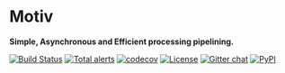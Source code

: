 # Motiv
**Simple, Asynchronous and Efficient processing pipelining.**

[![Build Status](https://travis-ci.com/SaadTalaat/motiv.svg?branch=master)](https://travis-ci.com/SaadTalaat/motiv)
[![Total alerts](https://img.shields.io/lgtm/alerts/g/SaadTalaat/motiv.svg?logo=lgtm&logoWidth=18)](https://lgtm.com/projects/g/SaadTalaat/motiv/alerts/)
[![codecov](https://codecov.io/gh/SaadTalaat/motiv/branch/master/graph/badge.svg)](https://codecov.io/gh/SaadTalaat/motiv)
[![License](https://img.shields.io/badge/license-Apache%202-blue.svg)](https://github.com/SaadTalaat/motiv)
[![Gitter chat](https://badges.gitter.im/gitterHQ/gitter.png)](https://gitter.im/pymotiv)
[![PyPI](https://img.shields.io/pypi/v/motiv.svg)](https://pypi.org/project/motiv/)
